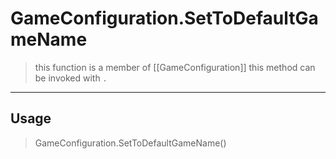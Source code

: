 # GameConfiguration.SetToDefaultGameName
> this function is a member of [[GameConfiguration]]
> this method can be invoked with `.`
-----
## Usage
> GameConfiguration.SetToDefaultGameName()
